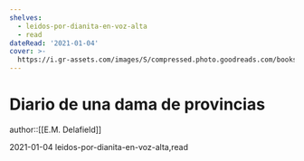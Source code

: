 ```yaml
---
shelves:
  - leidos-por-dianita-en-voz-alta
  - read
dateRead: '2021-01-04'
cover: >-
  https://i.gr-assets.com/images/S/compressed.photo.goodreads.com/books/1384513197l/18806754.jpg
---
```

# Diario de una dama de provincias

author::[[E.M. Delafield]]

2021-01-04
leidos-por-dianita-en-voz-alta,read